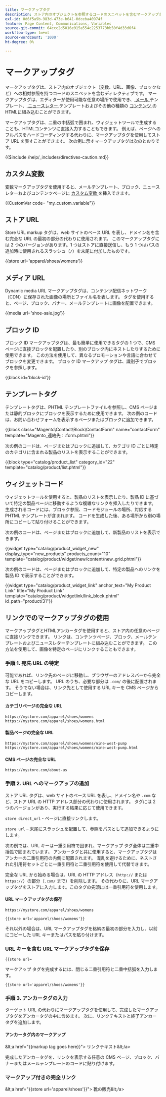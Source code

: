 ```yaml
---
title: マークアップタグ
description: ストア内のオブジェクトを参照するコードのスニペットを含むマークアップタグについて説明します。
exl-id: 0d6f5a9b-983d-473e-b641-0dceba40974f
feature: Page Content, Communications, Variables
source-git-commit: 64ccc2d5016e915a554c2253773bb50f4d33d6f4
workflow-type: tm+mt
source-wordcount: '1000'
ht-degree: 0%

---
```


# マークアップタグ

マークアップタグは、ストア内のオブジェクト（変数、URL、画像、ブロックなど）への相対参照を持つコードのスニペットを含むディレクティブです。 マークアップタグは、エディターが使用可能な任意の場所で使用でき、[ メール ](email-templates.md) テンプレート、[ ニュースレター ](../merchandising-promotions/newsletter-template.md) テンプレートおよびその他の種類の [ コンテンツ ](../content-design/introduction.md#content) のHTMLに組み込むことができます。

マークアップタグは、二重の中括弧で囲まれ、ウィジェットツールで生成することも、HTMLコンテンツに直接入力することもできます。 例えば、ページへのフルパスをハードコーディングする代わりに、マークアップタグを使用してストア URL を表すことができます。 次の例に示すマークアップタグは次のとおりです。

{{$include /help/_includes/directives-caution.md}}

## カスタム変数

変数マークアップタグを使用すると、メールテンプレート、ブロック、ニュースレターおよびコンテンツページに [ カスタム変数 ](variables-custom.md) を挿入できます。

\{\{CustomVar code= &quot;my_custom_variable&quot;}}

## ストア URL

Store URL markup タグは、web サイトのベース URL を表し、ドメイン名を含む完全な URL の最初の部分の代わりに使用されます。 このマークアップタグには 2 つのバージョンがあります。1 つはストアに直接送信し、もう 1 つはパスの追加時に使用されるスラッシュ（`/`）を末尾に付加したものです。

\{\{store url=&#39;apparel/shoes/womens&#39;}}

## メディア URL

Dynamic media URL マークアップタグは、コンテンツ配信ネットワーク（CDN）に保存された画像の場所とファイル名を表します。 タグを使用すると、ページ、ブロック、バナー、メールテンプレートに画像を配置できます。

\{\{media url=&#39;shoe-sale.jpg&#39;}}

## ブロック ID

ブロック ID マークアップタグは、最も簡単に使用できるタグの 1 つで、CMS ページに直接ブロックを配置したり、別のブロック内にネストしたりするために使用できます。 この方法を使用して、異なるプロモーションや言語に合わせてブロックを変更できます。 ブロック ID マークアップ タグは、識別子でブロックを参照します。

\{\{block id=&#39;block-id&#39;}}

## テンプレートタグ

テンプレートタグは、PHTML テンプレートファイルを参照し、CMS ページまたは静的ブロックにブロックを表示するために使用できます。 次の例のコードは、お問い合わせフォームを表示するページまたはブロックに追加できます。

\{\{block class=&quot;Magento\Contact\Block\ContactForm&quot; name=&quot;contactForm&quot; template=&quot;Magento_連絡先：:form.phtml&quot;}}

次の例のコードは、ページまたはブロックに追加して、カテゴリ ID ごとに特定のカテゴリに含まれる製品のリストを表示することができます。

\{\{block type=&quot;catalog/product_list&quot; category_id=&quot;22&quot; template=&quot;catalog/product/list.phtml&quot;}}

## ウィジェットコード

ウィジェットツールを使用すると、製品のリストを表示したり、製品 ID に基づいて特定の製品ページに移動するような複雑なリンクを挿入したりできます。 生成されるコードには、ブロック参照、コードモジュールの場所、対応する PHTML テンプレートが含まれます。 コードを生成した後、ある場所から別の場所にコピーして貼り付けることができます。

次の例のコードは、ページまたはブロックに追加して、新製品のリストを表示できます。

\{\{widget type=&quot;catalog/product_widget_new&quot; display_type=&quot;new_products&quot; products_count=&quot;10&quot; template=&quot;catalog/product/widget/new/content/new_grid.phtml&quot;}}

次の例のコードは、ページまたはブロックに追加して、特定の製品へのリンクを製品 ID で表示することができます。

\{\{widget type=&quot;catalog/product_widget_link&quot; anchor_text=&quot;My Product Link&quot; title=&quot;My Product Link&quot; template=&quot;catalog/product/widgetlink/link_block.phtml&quot; id_path=&quot;product/31&quot;}}

## リンクでのマークアップタグの使用

マークアップタグとHTMLアンカータグを使用すると、ストア内の任意のページに直接リンクできます。 リンクは、コンテンツページ、ブロック、メールテンプレートおよびニュースレターテンプレートに組み込むことができます。 この方法を使用して、画像を特定のページにリンクすることもできます。

### 手順 1. 宛先 URL の特定

可能であれば、リンク先のページに移動し、ブラウザーのアドレスバーから完全な URL をコピーします。 URL のうち、必要な部分は `.com/` の後に配置されます。 そうでない場合は、リンク先として使用する URL キーを CMS ページからコピーします。

#### カテゴリページの完全な URL

`https://mystore.com/apparel/shoes/womens`
`https://mystore.com/apparel/shoes/womens.html`

#### 製品ページの完全な URL

`https://mystore.com/apparel/shoes/womens/nine-west-pump`
`https://mystore.com/apparel/shoes/womens/nine-west-pump.html`

#### CMS ページの完全な URL

`https://mystore.com/about-us`

### 手順 2. URL へのマークアップの追加

ストア URL タグは、web サイトのベース URL を表し、ドメイン名や `.com` など、ストア URL の HTTP アドレス部分の代わりに使用されます。 タグには 2 つのバージョンがあり、実行する結果に応じて使用できます。

`store direct_url` - ページに直接リンクします。

`store url` – 末尾にスラッシュを配置して、参照をパスとして追加できるようにします。

次の例では、URL キーは一重引用符で囲まれ、マークアップ タグ全体は二重中括弧で囲まれています。 アンカータグと共に使用すると、マークアップタグはアンカーの二重引用符の内側に配置されます。 混乱を避けるために、ネストされた引用符セットごとに一重引用符と二重引用符を使用して代替できます。

完全な URL から始める場合は、URL の HTTP アドレス（`http://` または `https://`）の部分（`.com/` まで）を削除します。 その代わりに、URL マークアップタグをストアに入力します。このタグの先頭には一重引用符を使用します。

#### URL マークアップタグの保存

`https://mystore.com/apparel/shoes/womens`

`{{store url='apparel/shoes/womens'}}`

それ以外の場合は、URL マークアップタグを格納の最初の部分を入力し、以前にコピーした URL キーまたはパスを貼り付けます。

### URL キーを含む URL マークアップタグを保存

`{{store url=`

マークアップ タグを完成するには、閉じる二重引用符と二重中括弧を入力します。

`{{store url='apparel/shoes/womens'}}`

### 手順 3. アンカータグの入力

ターゲット URL の代わりにマークアップタグを使用して、完成したマークアップタグをアンカータグの中に含めます。 次に、リンクテキストと終了アンカータグを追加します。

#### アンカータグ内のマークアップ

\&lt;a href=&quot;\{\{markup tag goes here}}&quot;> リンクテキスト\&lt;/a>

完成したアンカータグを、リンクを表示する任意の CMS ページ、ブロック、バナーまたはメールテンプレートのコードに貼り付けます。

### マークアップ付きの完全リンク

\&lt;a href=&quot;\{\{store url=&#39;apparel/shoes&#39;}}&quot;> 靴の販売\&lt;/a>
